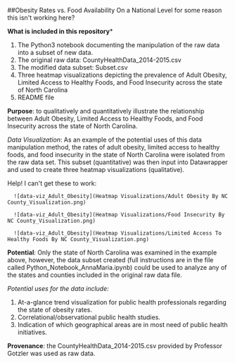 ##Obesity Rates vs. Food Availability On a National Level    for some reason this isn't working here?

**What is included in this repository***
1. The Python3 notebook documenting the manipulation of the raw data into a subset of new data.
2. The original raw data: CountyHealthData_2014-2015.csv
3. The modified data subset: Subset.csv
4. Three heatmap visualizations depicting the prevalence of Adult Obesity, Limited Access to Healthy Foods, and Food Insecurity across the state of North Carolina
5. README file 

**Purpose**: to qualitatively and quantitatively illustrate the relationship between Adult Obesity, Limited Access to Healthy Foods, and Food Insecurity across the state of North Carolina. 

*Data Visualization*: As an example of the potential uses of this data manipulation method, the rates of adult obesity, limited access to healthy foods, and food insecurity in the state of North Carolina were isolated from the raw data set. This subset (quantitative) was then input into Datawrapper and used to create three heatmap visualizations (qualitative). 

Help! I can't get these to work:

      ![data-viz_Adult_Obesity](Heatmap Visualizations/Adult Obesity By NC County_Visualization.png)
      
      ![data-viz_Adult_Obesity](Heatmap Visualizations/Food Insecurity By NC County_Visualization.png)
      
      ![data-viz_Adult_Obesity](Heatmap Visualizations/Limited Access To Healthy Foods By NC County_Visualization.png)

**Potential**: Only the state of North Carolina was examined in the example above, however, the data subset created (full instructions are in the file called Python_Notebook_AnnaMaria.ipynb) could be used to analyze any of the states and counties included in the original raw data file. 

*Potential uses for the data include:*
  1. At-a-glance trend visualization for public health professionals regarding the state of obesity rates.
  2. Correlational/observational public health studies.
  3. Indication of which geographical areas are in most need of public health initiatives.

**Provenance**: the CountyHealthData_2014-2015.csv provided by Professor Gotzler was used as raw data.





